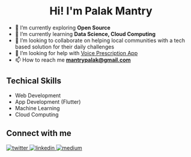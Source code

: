 

<h1 align="center">Hi! I'm Palak Mantry</h1>


- 🔭 I’m currently exploring  **Open Source**
- 🌱 I’m currently learning **Data Science, Cloud Computing**
- 👯 I’m looking to collaborate on helping local communities with a tech based solution for their daily challenges
- 🤝 I’m looking for help with [Voice Prescription App](https://github.com/pal-16/Voice_Prescription)
- 📫 How to reach me **mantrypalak@gmail.com**


## Techical Skills

- Web Development
- App Development (Flutter)
- Machine Learning 
- Cloud Computing

## Connect with me  
<div align="left">
<a href="https://twitter.com/MantryPalak" target="_blank">
<img src=https://img.shields.io/badge/twitter-%2300acee.svg?&style=for-the-badge&logo=twitter&logoColor=white alt=twitter style="margin-bottom: 5px;" />
</a>
<a href="https://www.linkedin.com/in/palak-mantry/" target="_blank">
<img src=https://img.shields.io/badge/linkedin-%231E77B5.svg?&style=for-the-badge&logo=linkedin&logoColor=white alt=linkedin style="margin-bottom: 5px;" />
</a>
<a href="https://dscvjti.medium.com/" target="_blank">
<img src=https://img.shields.io/badge/medium-%23292929.svg?&style=for-the-badge&logo=medium&logoColor=white alt=medium style="margin-bottom: 5px;" />
</a>  

